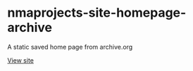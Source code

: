 # nmaprojects-site-homepage-archive
A static saved home page from archive.org

[View site](https://kccnma.github.io/nmaprojects-site-homepage-archive/)

